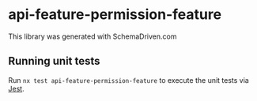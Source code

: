 
# api-feature-permission-feature

This library was generated with SchemaDriven.com

## Running unit tests

Run `nx test api-feature-permission-feature` to execute the unit tests via [Jest](https://jestjs.io).

